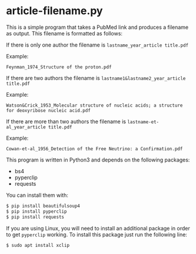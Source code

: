 # article-filename.py

This is a simple program that takes a PubMed link and produces a filename as 
output. This filename is formatted as follows:

If there is only one author the filename is `lastname_year_article title.pdf`

Example:

`Feynman_1974_Structure of the proton.pdf`

If there are two authors the filename is `lastname1&lastname2_year_article title.pdf`

Example:

`Watson&Crick_1953_Molecular structure of nucleic acids; a structure for deoxyribose nucleic acid.pdf`

If there are more than two authors the filename is `lastname-et-al_year_article title.pdf`

Example:

`Cowan-et-al_1956_Detection of the Free Neutrino: a Confirmation.pdf`

This program is written in Python3 and depends on the following packages:

- bs4
- pyperclip
- requests

You can install them with:

```bash
$ pip install beautifulsoup4
$ pip install pyperclip
$ pip install requests
```

If you are using Linux, you will need to install an additional package in order 
to get `pyperclip` working. To install this package just run the following line:

```bash
$ sudo apt install xclip
```